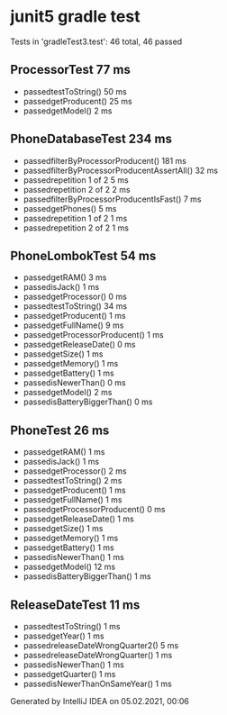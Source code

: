 # junit5 gradle test

Tests in 'gradleTest3.test': 46 total, 46 passed

## ProcessorTest 77 ms
* passedtestToString() 50 ms
* passedgetProducent() 25 ms
* passedgetModel() 2 ms

## PhoneDatabaseTest 234 ms
* passedfilterByProcessorProducent() 181 ms
* passedfilterByProcessorProducentAssertAll() 32 ms
* passedrepetition 1 of 2 5 ms
* passedrepetition 2 of 2 2 ms
* passedfilterByProcessorProducentIsFast() 7 ms
* passedgetPhones() 5 ms
* passedrepetition 1 of 2 1 ms
* passedrepetition 2 of 2 1 ms

## PhoneLombokTest 54 ms
* passedgetRAM() 3 ms
* passedisJack() 1 ms
* passedgetProcessor() 0 ms
* passedtestToString() 34 ms
* passedgetProducent() 1 ms
* passedgetFullName() 9 ms
* passedgetProcessorProducent() 1 ms
* passedgetReleaseDate() 0 ms
* passedgetSize() 1 ms
* passedgetMemory() 1 ms
* passedgetBattery() 1 ms
* passedisNewerThan() 0 ms
* passedgetModel() 2 ms
* passedisBatteryBiggerThan() 0 ms

## PhoneTest 26 ms
* passedgetRAM() 1 ms
* passedisJack() 1 ms
* passedgetProcessor() 2 ms
* passedtestToString() 2 ms
* passedgetProducent() 1 ms
* passedgetFullName() 1 ms
* passedgetProcessorProducent() 0 ms
* passedgetReleaseDate() 1 ms
* passedgetSize() 1 ms
* passedgetMemory() 1 ms
* passedgetBattery() 1 ms
* passedisNewerThan() 1 ms
* passedgetModel() 12 ms
* passedisBatteryBiggerThan() 1 ms

## ReleaseDateTest 11 ms
* passedtestToString() 1 ms
* passedgetYear() 1 ms
* passedreleaseDateWrongQuarter2() 5 ms
* passedreleaseDateWrongQuarter() 1 ms
* passedisNewerThan() 1 ms
* passedgetQuarter() 1 ms
* passedisNewerThanOnSameYear() 1 ms

Generated by IntelliJ IDEA on 05.02.2021, 00:06
